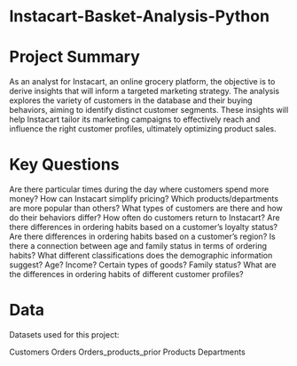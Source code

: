 # Instacart-Basket-Analysis-Python
 # Project Summary
As an analyst for Instacart, an online grocery platform, the objective is to derive insights that will inform a targeted marketing strategy. The analysis explores the variety of customers in the database and their buying behaviors, aiming to identify distinct customer segments. These insights will help Instacart tailor its marketing campaigns to effectively reach and influence the right customer profiles, ultimately optimizing product sales.
# Key Questions 
Are there particular times during the day where customers spend more money?
How can Instacart simplify pricing?
Which products/departments are more popular than others?
What types of customers are there and how do their behaviors differ?
How often do customers return to Instacart?
Are there differences in ordering habits based on a customer’s loyalty status?
Are there differences in ordering habits based on a customer’s region?
Is there a connection between age and family status in terms of ordering habits?
What different classifications does the demographic information suggest? Age? Income? Certain types of goods? Family status?
What are the differences in ordering habits of different customer profiles?
# Data
Datasets used for this project:

Customers
Orders
Orders_products_prior
Products
Departments
